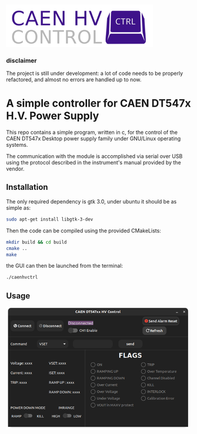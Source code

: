 <img width="400" src="docs/logo.svg">

### disclaimer

The project is still under development:
a lot of code needs to be properly refactored, and almost no
errors are handled up to now.

# A simple controller for CAEN DT547x H.V. Power Supply

This repo contains a simple program, written in c, for the control of the CAEN DT547x Desktop power supply family under GNU/Linux operating systems.

The communication with the module is accomplished via serial over USB using the protocol
described in the instrument's manual provided by the vendor.

## Installation

The only required dependency is gtk 3.0, under ubuntu it should be as simple as:
````bash
sudo apt-get install libgtk-3-dev
````

Then the code can be compiled using the provided CMakeLists:

````bash
mkdir build && cd build
cmake ..
make
````

the GUI can then be launched from the terminal:

````bash
./caenhvctrl
````


## Usage



<img width="500" src="docs/gui.png">

